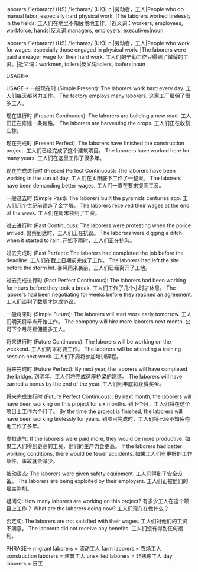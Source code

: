 laborers:/ˈleɪbərərz/ (US) /ˈleɪbərəz/ (UK)| n.|劳动者，工人|People who do manual labor, especially hard physical work. |The laborers worked tirelessly in the fields. 工人们在地里不知疲倦地工作。|近义词：workers, employees, workforce, hands|反义词:managers, employers, executives|noun

laborers:/ˈleɪbərərz/ (US) /ˈleɪbərəz/ (UK)| n.|劳动者，工人|People who work for wages, especially those engaged in physical work. |The laborers were paid a meager wage for their hard work. 工人们的辛勤工作只得到了微薄的工资。|近义词：workmen, toilers|反义词:idlers, loafers|noun


USAGE->

USAGE->
一般现在时 (Simple Present):
The laborers work hard every day.  工人们每天都努力工作。
The factory employs many laborers.  这家工厂雇佣了很多工人。

现在进行时 (Present Continuous):
The laborers are building a new road. 工人们正在修建一条新路。
The laborers are harvesting the crops. 工人们正在收割庄稼。

现在完成时 (Present Perfect):
The laborers have finished the construction project. 工人们已经完成了这个建筑项目。
The laborers have worked here for many years. 工人们在这里工作了很多年。


现在完成进行时 (Present Perfect Continuous):
The laborers have been working in the sun all day. 工人们在太阳底下工作了一整天。
The laborers have been demanding better wages. 工人们一直在要求提高工资。


一般过去时 (Simple Past):
The laborers built the pyramids centuries ago.  工人们几个世纪前建造了金字塔。
The laborers received their wages at the end of the week. 工人们在周末领到了工资。

过去进行时 (Past Continuous):
The laborers were protesting when the police arrived.  警察到达时，工人们正在抗议。
The laborers were digging a ditch when it started to rain.  开始下雨时，工人们正在挖沟。

过去完成时 (Past Perfect):
The laborers had completed the job before the deadline.  工人们在截止日期前完成了工作。
The laborers had left the site before the storm hit.  暴风雨来袭前，工人们已经离开了工地。


过去完成进行时 (Past Perfect Continuous):
The laborers had been working for hours before they took a break.  工人们工作了几个小时才休息。
The laborers had been negotiating for weeks before they reached an agreement.  工人们谈判了数周才达成协议。


一般将来时 (Simple Future):
The laborers will start work early tomorrow.  工人们明天将早点开始工作。
The company will hire more laborers next month.  公司下个月将雇佣更多工人。

将来进行时 (Future Continuous):
The laborers will be working on the weekend.  工人们周末将要工作。
The laborers will be attending a training session next week. 工人们下周将参加培训课程。

将来完成时 (Future Perfect):
By next year, the laborers will have completed the bridge.  到明年，工人们将完成这座桥梁的建造。
The laborers will have earned a bonus by the end of the year. 工人们到年底将获得奖金。


将来完成进行时 (Future Perfect Continuous):
By next month, the laborers will have been working on this project for six months. 到下个月，工人们将在这个项目上工作六个月了。
By the time the project is finished, the laborers will have been working tirelessly for years.  到项目完成时，工人们将已经不知疲倦地工作了多年。


虚拟语气:
If the laborers were paid more, they would be more productive. 如果工人们得到更高的工资，他们的生产力会更高。
If the laborers had better working conditions, there would be fewer accidents.  如果工人们有更好的工作条件，事故就会减少。


被动语态:
The laborers were given safety equipment. 工人们得到了安全设备。
The laborers are being exploited by their employers. 工人们正被他们的雇主剥削。


疑问句:
How many laborers are working on this project?  有多少工人在这个项目上工作？
What are the laborers doing now?  工人们现在在做什么？


否定句:
The laborers are not satisfied with their wages.  工人们对他们的工资不满意。
The laborers did not receive any benefits. 工人们没有得到任何福利。

PHRASE->
migrant laborers = 流动工人
farm laborers = 农场工人
construction laborers = 建筑工人
unskilled laborers = 非熟练工人
day laborers = 日工
